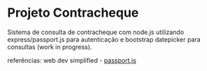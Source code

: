 # Projeto Contracheque
Sistema de consulta de contracheque com node.js utilizando express/passport.js para autenticação e bootstrap datepicker para consultas (work in progress).


referências: web dev simplified - [passport.js](https://www.youtube.com/watch?v=-RCnNyD0L-s)
